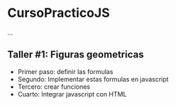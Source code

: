 # CursoPracticoJS

...

## Taller #1: Figuras geometricas

- Primer paso: definir las formulas
- Segundo: Implementar estas formulas en javascript
- Tercero: crear funciones
- Cuarto: Integrar javascript con HTML

